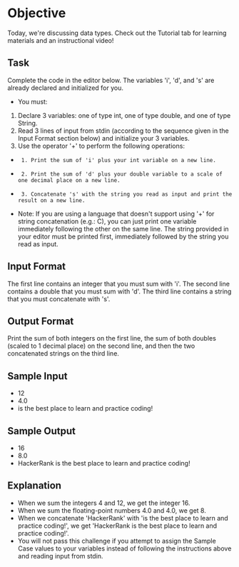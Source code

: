 # Objective
Today, we're discussing data types. Check out the Tutorial tab for learning materials and an instructional video!

## Task
Complete the code in the editor below. The variables 'i', 'd', and 's' are already declared and initialized for you.
* You must:
 1. Declare 3 variables: one of type int, one of type double, and one of type String.
 2. Read 3 lines of input from stdin (according to the sequence given in the Input Format section below) and initialize your 3 variables.
 3. Use the operator '+' to perform the following operations:
 *      1. Print the sum of 'i' plus your int variable on a new line.
 *      2. Print the sum of 'd' plus your double variable to a scale of one decimal place on a new line.
 *      3. Concatenate 's' with the string you read as input and print the result on a new line.
 
* Note: If you are using a language that doesn't support using '+' for string concatenation (e.g.: C), you can just print one variable immediately following the other on the same line. The string provided in your editor must be printed first, immediately followed by the string you read as input.

## Input Format
The first line contains an integer that you must sum with 'i'.
The second line contains a double that you must sum with 'd'.
The third line contains a string that you must concatenate with 's'.

## Output Format
Print the sum of both integers on the first line, the sum of both doubles (scaled to 1 decimal place) on the second line, and then the two concatenated strings on the third line. 

## Sample Input
* 12
* 4.0
* is the best place to learn and practice coding!

## Sample Output
* 16
* 8.0
* HackerRank is the best place to learn and practice coding!
 
## Explanation
* When we sum the integers 4 and 12, we get the integer 16.
* When we sum the floating-point numbers 4.0 and 4.0, we get 8.
* When we concatenate 'HackerRank' with 'is the best place to learn and practice coding!', we get 'HackerRank is the best place to learn and practice coding!'.
* You will not pass this challenge if you attempt to assign the Sample Case values to your variables instead of following the instructions above and reading input from stdin.
